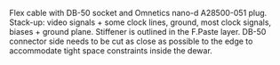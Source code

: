 Flex cable with DB-50 socket and Omnetics nano-d A28500-051 plug. Stack-up: video signals + some clock lines, ground, most clock signals, biases + ground plane. Stiffener is outlined in the F.Paste layer. DB-50 connector side needs to be cut as close as possible to the edge to accommodate tight space constraints inside the dewar.
